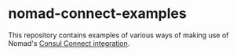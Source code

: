 # nomad-connect-examples

This repository contains examples of various ways of making use of Nomad's [Consul Connect integration](https://www.nomadproject.io/docs/integrations/consul-connect/).

